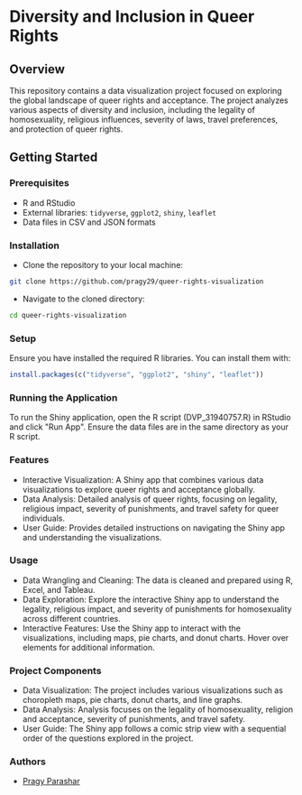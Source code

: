 # Diversity and Inclusion in Queer Rights

## Overview
This repository contains a data visualization project focused on exploring the global landscape of queer rights and acceptance. The project analyzes various aspects of diversity and inclusion, including the legality of homosexuality, religious influences, severity of laws, travel preferences, and protection of queer rights.

## Getting Started

### Prerequisites
- R and RStudio
- External libraries: `tidyverse`, `ggplot2`, `shiny`, `leaflet`
- Data files in CSV and JSON formats

### Installation
- Clone the repository to your local machine:
```sh
git clone https://github.com/pragy29/queer-rights-visualization
```
- Navigate to the cloned directory:
```sh
cd queer-rights-visualization
```

### Setup
Ensure you have installed the required R libraries. You can install them with:
```r
install.packages(c("tidyverse", "ggplot2", "shiny", "leaflet"))
```

### Running the Application
To run the Shiny application, open the R script (DVP_31940757.R) in RStudio and click "Run App". Ensure the data files are in the same directory as your R script.

### Features
- Interactive Visualization: A Shiny app that combines various data visualizations to explore queer rights and acceptance globally.
- Data Analysis: Detailed analysis of queer rights, focusing on legality, religious impact, severity of punishments, and travel safety for queer individuals.
- User Guide: Provides detailed instructions on navigating the Shiny app and understanding the visualizations.

### Usage
- Data Wrangling and Cleaning: The data is cleaned and prepared using R, Excel, and Tableau.
- Data Exploration: Explore the interactive Shiny app to understand the legality, religious impact, and severity of punishments for homosexuality across different countries.
- Interactive Features: Use the Shiny app to interact with the visualizations, including maps, pie charts, and donut charts. Hover over elements for additional information.

### Project Components
- Data Visualization: The project includes various visualizations such as choropleth maps, pie charts, donut charts, and line graphs.
- Data Analysis: Analysis focuses on the legality of homosexuality, religion and acceptance, severity of punishments, and travel safety.
- User Guide: The Shiny app follows a comic strip view with a sequential order of the questions explored in the project.

### Authors
- [Pragy Parashar](https://github.com/pragy29)
